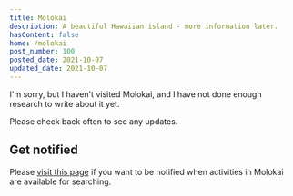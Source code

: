 ```yaml
---
title: Molokai
description: A beautiful Hawaiian island - more information later.
hasContent: false
home: /molokai
post_number: 100
posted_date: 2021-10-07
updated_date: 2021-10-07
---
```


I'm sorry, but I haven't visited Molokai, and I have not done enough research to write about it yet.

Please check back often to see any updates.

## Get notified

Please [visit this page](/molokai) if you want to be notified when activities in Molokai are available for searching.
